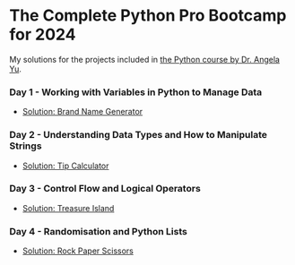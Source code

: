 # The Complete Python Pro Bootcamp for 2024

My solutions for the projects included in [the Python course by Dr. Angela Yu](https://www.udemy.com/course/100-days-of-code/).

### Day 1 - Working with Variables in Python to Manage Data
* [Solution: Brand Name Generator](day01)
### Day 2 - Understanding Data Types and How to Manipulate Strings
* [Solution: Tip Calculator](day02)
### Day 3 - Control Flow and Logical Operators
* [Solution: Treasure Island](day03)
### Day 4 - Randomisation and Python Lists
* [Solution: Rock Paper Scissors](day04)